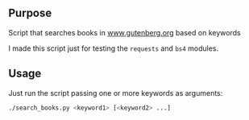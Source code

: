 ## Purpose
Script that searches books in www.gutenberg.org based on keywords

I made this script just for testing the `requests` and `bs4` modules.


## Usage
Just run the script passing one or more keywords as arguments:

```bash
./search_books.py <keyword1> [<keyword2> ...]
```
